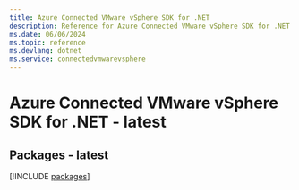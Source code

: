 ```yaml
---
title: Azure Connected VMware vSphere SDK for .NET
description: Reference for Azure Connected VMware vSphere SDK for .NET
ms.date: 06/06/2024
ms.topic: reference
ms.devlang: dotnet
ms.service: connectedvmwarevsphere
---
```

# Azure Connected VMware vSphere SDK for .NET - latest
## Packages - latest
[!INCLUDE [packages](connected-vmware-vsphere-index.md)]